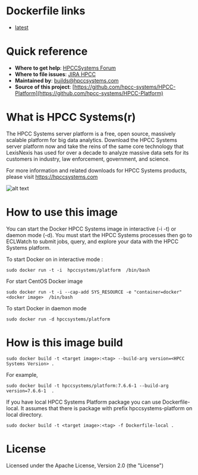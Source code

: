 # Dockerfile links
-   [latest](https://github.com/hpcc-systems/containers/docker/tree/platform/Dockerfile)

# Quick reference
-   **Where to get help**: [HPCCSystems Forum](https://hpccsystems.com/bb/)
-   **Where to file issues**: [JIRA HPCC](https://track.hpccsystems.com/projects/HPCC/summary)
-   **Maintained by**:
builds@hpccsystems.com
-   **Source of this project**: [https://github.com/hpcc-systems/HPCC-Platform](https://github.com/hpcc-systems/HPCC-Platform)


# What is HPCC Systems(r)

The HPCC Systems server platform is a free, open source, massively scalable platform for big data analytics. Download the HPCC Systems server platform now and take the reins of the same core technology that LexisNexis has used for over a decade to analyze massive data sets for its customers in industry, law enforcement, government, and science.

For more information and related downloads for HPCC Systems products, please visit
https://hpccsystems.com

![alt text](https://hpccsystems.com/sites/default/files/hpcc-systems-horiz.png "HPCC Systems Logo")

# How to use this image
You can start the Docker HPCC Systems image in interactive (-i -t) or daemon mode (-d). You must start the HPCC Systems processes then go to ECLWatch to submit jobs, query, and explore your data with the HPCC Systems platform.

To start Docker on in interactive mode :
```console
sudo docker run -t -i  hpccsystems/platform  /bin/bash
```
For start CentOS Docker image
```console
sudo docker run -t -i --cap-add SYS_RESOURCE -e "container=docker"  <docker image>  /bin/bash
```

To start Docker in daemon mode
```console
sudo docker run -d hpccsystems/platform
```


# How is this image build
```console
sudo docker build -t <target image>:<tag> --build-arg version=<HPCC Systems Version> .
```
For example,
```console
sudo docker build -t hpccsystems/platform:7.6.6-1 --build-arg version=7.6.6-1  .
```

If you have local HPCC Systems Platform package you can use Dockerfile-local. It assumes that there is package with prefix hpccsystems-platform on local directory.

```console
sudo docker build -t <target image>:<tag> -f Dockerfile-local .
```
# License
Licensed under the Apache License, Version 2.0 (the "License")
